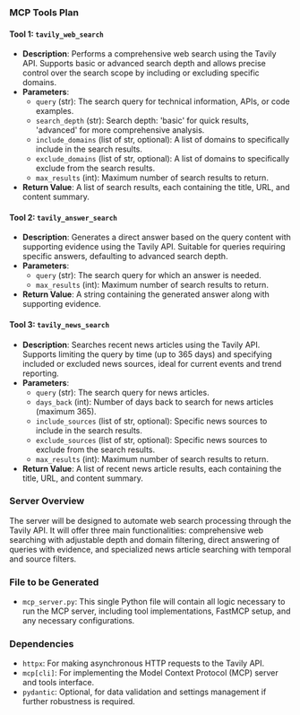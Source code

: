 ### MCP Tools Plan

#### Tool 1: `tavily_web_search`
- **Description**: Performs a comprehensive web search using the Tavily API. Supports basic or advanced search depth and allows precise control over the search scope by including or excluding specific domains.
- **Parameters**:
  - `query` (str): The search query for technical information, APIs, or code examples.
  - `search_depth` (str): Search depth: 'basic' for quick results, 'advanced' for more comprehensive analysis.
  - `include_domains` (list of str, optional): A list of domains to specifically include in the search results.
  - `exclude_domains` (list of str, optional): A list of domains to specifically exclude from the search results.
  - `max_results` (int): Maximum number of search results to return.
- **Return Value**: A list of search results, each containing the title, URL, and content summary.

#### Tool 2: `tavily_answer_search`
- **Description**: Generates a direct answer based on the query content with supporting evidence using the Tavily API. Suitable for queries requiring specific answers, defaulting to advanced search depth.
- **Parameters**:
  - `query` (str): The search query for which an answer is needed.
  - `max_results` (int): Maximum number of search results to return.
- **Return Value**: A string containing the generated answer along with supporting evidence.

#### Tool 3: `tavily_news_search`
- **Description**: Searches recent news articles using the Tavily API. Supports limiting the query by time (up to 365 days) and specifying included or excluded news sources, ideal for current events and trend reporting.
- **Parameters**:
  - `query` (str): The search query for news articles.
  - `days_back` (int): Number of days back to search for news articles (maximum 365).
  - `include_sources` (list of str, optional): Specific news sources to include in the search results.
  - `exclude_sources` (list of str, optional): Specific news sources to exclude from the search results.
  - `max_results` (int): Maximum number of search results to return.
- **Return Value**: A list of recent news article results, each containing the title, URL, and content summary.

### Server Overview
The server will be designed to automate web search processing through the Tavily API. It will offer three main functionalities: comprehensive web searching with adjustable depth and domain filtering, direct answering of queries with evidence, and specialized news article searching with temporal and source filters.

### File to be Generated
- `mcp_server.py`: This single Python file will contain all logic necessary to run the MCP server, including tool implementations, FastMCP setup, and any necessary configurations.

### Dependencies
- `httpx`: For making asynchronous HTTP requests to the Tavily API.
- `mcp[cli]`: For implementing the Model Context Protocol (MCP) server and tools interface.
- `pydantic`: Optional, for data validation and settings management if further robustness is required.